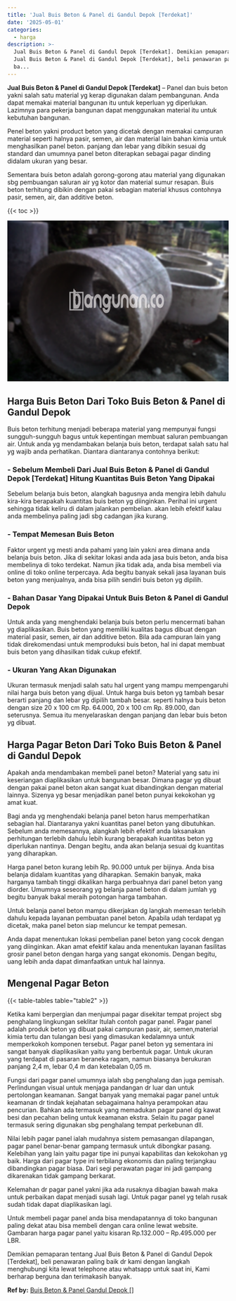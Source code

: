 ```yaml
---
title: 'Jual Buis Beton & Panel di Gandul Depok [Terdekat]'
date: '2025-05-01'
categories:
  - harga
description: >-
  Jual Buis Beton & Panel di Gandul Depok [Terdekat]. Demikian pemaparan tentang
  Jual Buis Beton & Panel di Gandul Depok [Terdekat], beli penawaran paling
  ba...
---
```


**Jual Buis Beton & Panel di Gandul Depok \[Terdekat\]** – Panel dan buis beton yakni salah satu material yg kerap digunakan dalam pembangunan. Anda dapat memakai material bangunan itu untuk keperluan yg diperlukan. Lazimnya para pekerja bangunan dapat menggunakan material itu untuk kebutuhan bangunan.

Penel beton yakni product beton yang dicetak dengan memakai campuran material seperti halnya pasir, semen, air dan material lain bahan kimia untuk menghasilkan panel beton. panjang dan lebar yang dibikin sesuai dg standard dan umumnya panel beton diterapkan sebagai pagar dinding didalam ukuran yang besar.

Sementara buis beton adalah gorong-gorong atau material yang digunakan sbg pembuangan saluran air yg kotor dan material sumur resapan. Buis beton terhitung dibikin dengan pakai sebagian material khusus contohnya pasir, semen, air, dan additive beton.

{{< toc >}}

![Jual Buis Beton & Panel di Gandul Depok [Terdekat]](/images/jual-panel-buis-beton-murah-32.png)

## Harga Buis Beton Dari Toko Buis Beton & Panel di Gandul Depok

Buis beton terhitung menjadi beberapa material yang mempunyai fungsi sungguh-sungguh bagus untuk kepentingan membuat saluran pembuangan air. Untuk anda yg mendambakan belanja buis beton, terdapat salah satu hal yg wajib anda perhatikan. Diantara diantaranya contohnya berikut:

### \- Sebelum Membeli Dari Jual Buis Beton & Panel di Gandul Depok \[Terdekat\] Hitung Kuantitas Buis Beton Yang Dipakai

Sebelum belanja buis beton, alangkah bagusnya anda mengira lebih dahulu kira-kira berapakah kuantitas buis beton yg diinginkan. Perihal ini urgent sehingga tidak keliru di dalam jalankan pembelian. akan lebih efektif kalau anda membelinya paling jadi sbg cadangan jika kurang.

### \- Tempat Memesan Buis Beton

Faktor urgent yg mesti anda pahami yang lain yakni area dimana anda belanja buis beton. Jika di sekitar lokasi anda ada jasa buis beton, anda bisa membelinya di toko terdekat. Namun jika tidak ada, anda bisa membeli via online di toko online terpercaya. Ada begitu banyak sekali jasa layanan buis beton yang menjualnya, anda bisa pilih sendiri buis beton yg dipilih.

### \- Bahan Dasar Yang Dipakai Untuk Buis Beton & Panel di Gandul Depok

Untuk anda yang menghendaki belanja buis beton perlu mencermati bahan yg diaplikasikan. Buis beton yang memiliki kualitas bagus dibuat dengan material pasir, semen, air dan additive beton. Bila ada campuran lain yang tidak direkomendasi untuk memproduksi buis beton, hal ini dapat membuat buis beton yang dihasilkan tidak cukup efektif.

### \- Ukuran Yang Akan Digunakan

Ukuran termasuk menjadi salah satu hal urgent yang mampu mempengaruhi nilai harga buis beton yang dijual. Untuk harga buis beton yg tambah besar berarti panjang dan lebar yg dipilih tambah besar. seperti halnya buis beton dengan size 20 x 100 cm Rp. 64.000, 20 x 100 cm Rp. 89.000, dan seterusnya. Semua itu menyelaraskan dengan panjang dan lebar buis beton yg dibuat.

## Harga Pagar Beton Dari Toko Buis Beton & Panel di Gandul Depok

Apakah anda mendambakan membeli panel beton? Material yang satu ini keseriangan diaplikasikan untuk bangunan besar. Dimana pagar yg dibuat dengan pakai panel beton akan sangat kuat dibandingkan dengan material lainnya. Sizenya yg besar menjadikan panel beton punyai kekokohan yg amat kuat.

Bagi anda yg menghendaki belanja panel beton harus memperhatikan sebagian hal. Diantaranya yakni kuantitas panel beton yang dibutuhkan. Sebelum anda memesannya, alangkah lebih efektif anda laksanakan perhitungan terlebih dahulu lebih kurang berapakah kuantitas beton yg diperlukan nantinya. Dengan begitu, anda akan belanja sesuai dg kuantitas yang diharapkan.

Harga panel beton kurang lebih Rp. 90.000 untuk per bijinya. Anda bisa belanja didalam kuantitas yang diharapkan. Semakin banyak, maka harganya tambah tinggi dikalikan harga perbuahnya dari panel beton yang diorder. Umumnya seseorang yg belanja panel beton di dalam jumlah yg begitu banyak bakal meraih potongan harga tambahan.

Untuk belanja panel beton mampu dikerjakan dg langkah memesan terlebih dahulu kepada layanan pembuatan panel beton. Apabila udah terdapat yg dicetak, maka panel beton siap meluncur ke tempat pemesan.

Anda dapat menentukan lokasi pembelian panel beton yang cocok dengan yang diinginkan. Akan amat efektif kalau anda menentukan layanan fasilitas grosir panel beton dengan harga yang sangat ekonomis. Dengan begitu, uang lebih anda dapat dimanfaatkan untuk hal lainnya.

## Mengenal Pagar Beton

{{< table-tables table="table2" >}}

Ketika kami berpergian dan menjumpai pagar disekitar tempat project sbg penghalang lingkungan seklitar Itulah contoh pagar panel. Pagar panel adalah produk beton yg dibuat pakai campuran pasir, air, semen,material kimia tertu dan tulangan besi yang dimasukan kedalamnya untuk memperkokoh komponen tersebut. Pagar panel beton yg sementara ini sangat banyak diaplikasikan yaitu yang berbentuk pagar. Untuk ukuran yang terdapat di pasaran beraneka ragam, namun biasanya berukuran panjang 2,4 m, lebar 0,4 m dan ketebalan 0,05 m.

Fungsi dari pagar panel umumnya ialah sbg penghalang dan juga pemisah. Perlindungan visual untuk menjaga pandangan dr luar dan untuk pertolongan keamanan. Sangat banyak yang memakai pagar panel untuk keamanan dr tindak kejahatan sebagaimana halnya perampokan atau pencurian. Bahkan ada termasuk yang memadukan pagar panel dg kawat besi dan pecahan beling untuk keamanan ekstra. Selain itu pagar panel termasuk sering digunakan sbg penghalang tempat perkebunan dll.

Nilai lebih pagar panel ialah mudahnya sistem pemasangan dilapangan, pagar panel benar-benar gampang termasuk untuk dibongkar pasang. Kelebihan yang lain yaitu pagar tipe ini punyai kapabilitas dan kekokohan yg baik. Harga dari pagar type ini terbilang ekonomis dan paling terjangkau dibandingkan pagar biasa. Dari segi perawatan pagar ini jadi gampang dikarenakan tidak gampang berkarat.

Kelemahan dr pagar panel yakni jika ada rusaknya dibagian bawah maka untuk perbaikan dapat menjadi susah lagi. Untuk pagar panel yg telah rusak sudah tidak dapat diaplikasikan lagi.

Untuk membeli pagar panel anda bisa mendapatannya di toko bangunan paling dekat atau bisa membeli dengan cara online lewat website. Gambaran harga pagar panel yaitu kisaran Rp.132.000 – Rp.495.000 per LBR.

Demikian pemaparan tentang Jual Buis Beton & Panel di Gandul Depok \[Terdekat\], beli penawaran paling baik dr kami dengan langkah menghubungi kita lewat telephone atau whatsapp untuk saat ini, Kami berharap berguna dan terimakasih banyak.

**Ref by:** [Buis Beton & Panel Gandul Depok []](https://id.wikipedia.org/wiki/Buis)
